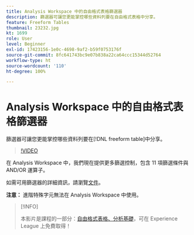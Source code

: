 ```yaml
---
title: Analysis Workspace 中的自由格式表格篩選器
description: 篩選器可讓您更能掌控哪些資料列要在自由格式表格中分享。
feature: Freeform Tables
thumbnail: 23232.jpg
kt: 1699
role: User
level: Beginner
exl-id: 17423156-1e0c-4698-9af2-b59f0753176f
source-git-commit: 8fc641743bc9e07b838a22ca64ccc15344d52764
workflow-type: ht
source-wordcount: '110'
ht-degree: 100%

---
```


# Analysis Workspace 中的自由格式表格篩選器

篩選器可讓您更能掌控哪些資料列要在[!DNL freeform table]中分享。

>[!VIDEO](https://video.tv.adobe.com/v/23232/?quality=12&learn=on)

在 Analysis Workspace 中，我們現在提供更多篩選控制，包含 11 項篩選條件與 AND/OR 運算子。

如需可用篩選器的詳細資訊，請瀏覽[文件](https://experienceleague.adobe.com/docs/analytics-platform/using/cja-workspace/visualizations/freeform-table/pagination-filtering-sorting.html#cja-workspace?lang=en)。

**注意：** 進階特殊字元無法在 Analysis Workspace 中使用。

>[!INFO]
>
> 本影片是課程的一部分：[自由格式表格、分析基礎](https://experienceleague.adobe.com/?recommended=Analytics-U-1-2020.3)，可在 Experience League 上免費取得！
